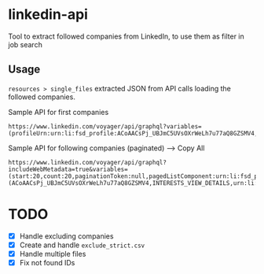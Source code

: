 # linkedin-api
Tool to extract followed companies from LinkedIn, to use them as filter in job search

## Usage

`resources > single_files` extracted JSON from API calls loading the followed companies.

Sample API for first companies
```link
https://www.linkedin.com/voyager/api/graphql?variables=(profileUrn:urn:li:fsd_profile:ACoAACsPj_UBJmC5UVsOXrWeLh7u77aQ8GZSMV4,sectionType:interests,tabIndex:1)&queryId=voyagerIdentityDashProfileComponents.833eabb34214d6c6beae3e07db82ec41
```
Sample API for following companies (paginated) --> Copy All
```link
https://www.linkedin.com/voyager/api/graphql?includeWebMetadata=true&variables=(start:20,count:20,paginationToken:null,pagedListComponent:urn:li:fsd_profilePagedListComponent:(ACoAACsPj_UBJmC5UVsOXrWeLh7u77aQ8GZSMV4,INTERESTS_VIEW_DETAILS,urn:li:fsd_profileTabSection:COMPANIES_INTERESTS,NONE,en_US))&queryId=voyagerIdentityDashProfileComponents.a8c56b67fec7bf025d839566cbd89385
```

# TODO
- [X] Handle excluding companies
- [X] Create and handle `exclude_strict.csv`
- [X] Handle multiple files
- [X] Fix not found IDs